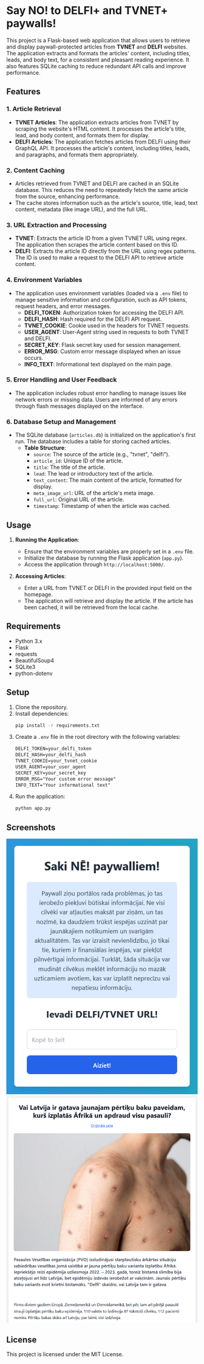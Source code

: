 # Say NO! to DELFI+ and TVNET+ paywalls!

This project is a Flask-based web application that allows users to retrieve and display paywall-protected articles from **TVNET** and **DELFI** websites. The application extracts and formats the articles' content, including titles, leads, and body text, for a consistent and pleasant reading experience. It also features SQLite caching to reduce redundant API calls and improve performance.

## Features

### 1. Article Retrieval
- **TVNET Articles**: The application extracts articles from TVNET by scraping the website's HTML content. It processes the article's title, lead, and body content, and formats them for display.
- **DELFI Articles**: The application fetches articles from DELFI using their GraphQL API. It processes the article's content, including titles, leads, and paragraphs, and formats them appropriately.

### 2. Content Caching
- Articles retrieved from TVNET and DELFI are cached in an SQLite database. This reduces the need to repeatedly fetch the same article from the source, enhancing performance.
- The cache stores information such as the article's source, title, lead, text content, metadata (like image URL), and the full URL.

### 3. URL Extraction and Processing
- **TVNET**: Extracts the article ID from a given TVNET URL using regex. The application then scrapes the article content based on this ID.
- **DELFI**: Extracts the article ID directly from the URL using regex patterns. The ID is used to make a request to the DELFI API to retrieve article content.

### 4. Environment Variables
- The application uses environment variables (loaded via a `.env` file) to manage sensitive information and configuration, such as API tokens, request headers, and error messages.
    - **DELFI_TOKEN**: Authorization token for accessing the DELFI API.
    - **DELFI_HASH**: Hash required for the DELFI API request.
    - **TVNET_COOKIE**: Cookie used in the headers for TVNET requests.
    - **USER_AGENT**: User-Agent string used in requests to both TVNET and DELFI.
    - **SECRET_KEY**: Flask secret key used for session management.
    - **ERROR_MSG**: Custom error message displayed when an issue occurs.
    - **INFO_TEXT**: Informational text displayed on the main page.

### 5. Error Handling and User Feedback
- The application includes robust error handling to manage issues like network errors or missing data. Users are informed of any errors through flash messages displayed on the interface.

### 6. Database Setup and Management
- The SQLite database (`articles.db`) is initialized on the application's first run. The database includes a table for storing cached articles.
    - **Table Structure**:
        - `source`: The source of the article (e.g., "tvnet", "delfi").
        - `article_id`: Unique ID of the article.
        - `title`: The title of the article.
        - `lead`: The lead or introductory text of the article.
        - `text_content`: The main content of the article, formatted for display.
        - `meta_image_url`: URL of the article's meta image.
        - `full_url`: Original URL of the article.
        - `timestamp`: Timestamp of when the article was cached.

## Usage

1. **Running the Application**:
    - Ensure that the environment variables are properly set in a `.env` file.
    - Initialize the database by running the Flask application (`app.py`).
    - Access the application through `http://localhost:5000/`.

2. **Accessing Articles**:
    - Enter a URL from TVNET or DELFI in the provided input field on the homepage.
    - The application will retrieve and display the article. If the article has been cached, it will be retrieved from the local cache.

## Requirements

- Python 3.x
- Flask
- requests
- BeautifulSoup4
- SQLite3
- python-dotenv

## Setup

1. Clone the repository.
2. Install dependencies:
    ```bash
    pip install -r requirements.txt
    ```
3. Create a `.env` file in the root directory with the following variables:
    ```plaintext
    DELFI_TOKEN=your_delfi_token
    DELFI_HASH=your_delfi_hash
    TVNET_COOKIE=your_tvnet_cookie
    USER_AGENT=your_user_agent
    SECRET_KEY=your_secret_key
    ERROR_MSG="Your custom error message"
    INFO_TEXT="Your informational text"
    ```
4. Run the application:
    ```bash
    python app.py
    ```

## Screenshots

![Index page](examples/example1.png)
![Article page](examples/example2.png)

## License

This project is licensed under the MIT License.
